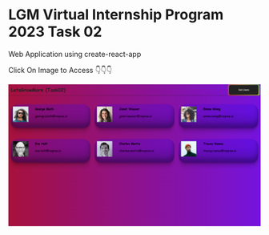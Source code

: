 # LGM Virtual Internship Program 2023 Task 02

Web Application using create-react-app

Click On Image to Access 👇👇👇

<a href="https://krishnak2c.github.io/LGMVIP-Web-Task-02"><img src="https://raw.githubusercontent.com/krishnak2c/LGMVIP-Web-Task-02/main/preview.png"></a>
